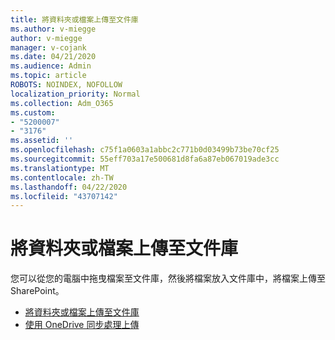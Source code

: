 ```yaml
---
title: 將資料夾或檔案上傳至文件庫
ms.author: v-miegge
author: v-miegge
manager: v-cojank
ms.date: 04/21/2020
ms.audience: Admin
ms.topic: article
ROBOTS: NOINDEX, NOFOLLOW
localization_priority: Normal
ms.collection: Adm_O365
ms.custom:
- "5200007"
- "3176"
ms.assetid: ''
ms.openlocfilehash: c75f1a0603a1abbc2c771b0d03499b73be70cf25
ms.sourcegitcommit: 55eff703a17e500681d8fa6a87eb067019ade3cc
ms.translationtype: MT
ms.contentlocale: zh-TW
ms.lasthandoff: 04/22/2020
ms.locfileid: "43707142"
---
```

# <a name="upload-a-folder-or-files-to-a-document-library"></a>將資料夾或檔案上傳至文件庫

您可以從您的電腦中拖曳檔案至文件庫，然後將檔案放入文件庫中，將檔案上傳至 SharePoint。

* [將資料夾或檔案上傳至文件庫](https://support.office.com/article/upload-a-folder-or-files-to-a-document-library-eb18fcba-c953-4d45-8d90-8da66edeacdb)
* [使用 OneDrive 同步處理上傳](https://support.office.com/article/sync-files-with-onedrive-in-windows-615391c4-2bd3-4aae-a42a-858262e42a49)